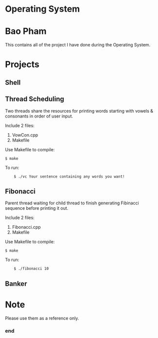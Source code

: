 # Operating System
# Bao Pham
This contains all of the project I have done during the Operating System.
# Projects
## Shell
## Thread Scheduling
Two threads share the resources for printing words starting with vowels & consonants in order of user input.

Include 2 files:
1. VowCon.cpp
2. Makefile

Use Makefile to compile:
```terminal
$ make
```

To run:
```terminal
    $ ./vc Your sentence containing any words you want!
```
## Fibonacci
Parent thread waiting for child thread to finish generating Fibinacci sequence before printing it out.

Include 2 files:
1. Fibonacci.cpp
2. Makefile

Use Makefile to compile:
```terminal
$ make
```

To run:
```terminal
    $ ./fibonacci 10
```
## Banker

# Note
Please use them as a reference only.
### end
